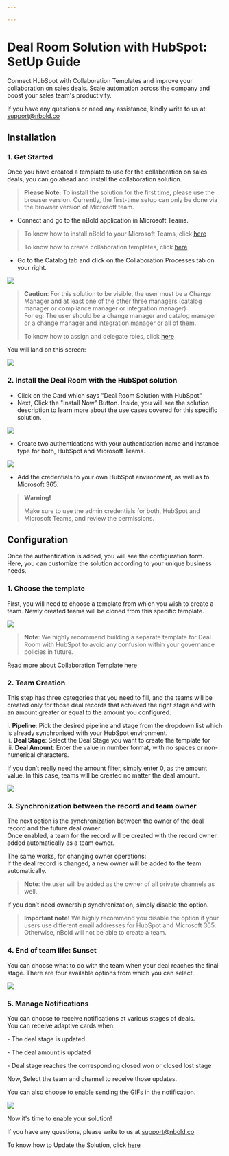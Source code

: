 ```yaml
---

---
```

# Deal Room Solution with HubSpot: SetUp Guide

Connect HubSpot with Collaboration Templates and improve your collaboration on sales deals. Scale automation across the company and boost your sales team's productivity.

If you have any questions or need any assistance, kindly write to us at [support@nbold.co](mailto:support@nbold.co)

## Installation

### 1. **Get Started**

Once you have created a template to use for the collaboration on sales deals, you can go ahead and install the collaboration solution.

> **Please Note:** To install the solution for the first time, please use the browser version. Currently, the first-time setup can only be done via the browser version of Microsoft team.

* Connect and go to the nBold application in Microsoft Teams.

> To know how to install nBold to your Microsoft Teams, click [here](https://docs.nbold.co/administrator-guide/quick-steps-to-onboard-on-nbold.html#_1-install-nbold-app-on-microsoft-teams)
>
> To know how to create collaboration templates, click [here](https://docs.nbold.co/collaboration-templates/create-a-new-collaboration-template.html#_1-create-a-team-that-will-be-the-original-team-for-the-template)

* Go to the Catalog tab and click on the Collaboration Processes tab on your right.

![](/media/screenshot-2022-11-07-at-15-52-01.png)

> **Caution**: For this solution to be visible, the user must be a Change Manager and at least one of the other three managers (catalog manager or compliance manager or integration manager)  
> For eg: The user should be a change manager and catalog manager or a change manager and integration manager or all of them.
>
> To know how to assign and delegate roles, click [here](https://docs.nbold.co/administrator-guide/delegate-template-catalog-administration.html)

You will land on this screen:

![](/media/screenshot-2022-11-07-at-15-30-31.png)

### 2. **Install the Deal Room with the HubSpot solution**

* Click on the Card which says "Deal Room Solution with HubSpot"
* Next, Click the "Install Now" Button. Inside, you will see the solution description to learn more about the use cases covered for this specific solution.

![](/media/screenshot-2022-11-07-at-15-32-10.png)

* Create two authentications with your authentication name and instance type for both, HubSpot and Microsoft Teams.

![](/media/screenshot-2022-11-07-at-15-34-26.png)

* Add the credentials to your own HubSpot environment, as well as to Microsoft 365.

> **Warning!**
>
> Make sure to use the admin credentials for both, HubSpot and Microsoft Teams, and review the permissions.


## Configuration

Once the authentication is added, you will see the configuration form.  
Here, you can customize the solution according to your unique business needs.

### 1. **Choose the template**

First, you will need to choose a template from which you wish to create a team.  Newly created teams will be cloned from this specific template.

   ![](https://user-images.githubusercontent.com/112711544/199476804-1e1f31b4-9c84-4046-aa79-d59dc45c1bc6.png)

   > **Note**: We highly recommend building a separate template for Deal Room with HubSpot to avoid any confusion within your governance policies in future.

Read more about Collaboration Template [here](https://docs.nbold.co/collaboration-templates/create-a-new-collaboration-template.html#_1-create-a-team-that-will-be-the-original-team-for-the-template)

### 2. **Team Creation**

This step has three categories that you need to fill, and the teams will be created only for those deal records that achieved the right stage and with an amount greater or equal to the amount you configured.

   i. **Pipeline**: Pick the desired pipeline and stage from the dropdown list which is already synchronised with your HubSpot environment.  
   ii. **Deal Stage**: Select the Deal Stage you want to create the template for  
   iii. **Deal Amount**: Enter the value in number format, with no spaces or non-numerical characters.  
     
   If you don’t really need the amount filter, simply enter 0, as the amount value. In this case, teams will be created no matter the deal amount.

![](https://user-images.githubusercontent.com/112711544/199488873-c0383d14-7b70-47bb-bd56-75aeb647080e.png)

### 3. **Synchronization between the record and team owner**

The next option is the synchronization between the owner of the deal record and the future deal owner.  
Once enabled, a team for the record will be created with the record owner added automatically as a team owner.

The same works, for changing owner operations:  
If the deal record is changed, a new owner will be added to the team automatically.

   > **Note**: the user will be added as the owner of all private channels as well.

  
If you don’t need ownership synchronization, simply disable the option.

> **Important note!** We highly recommend you disable the option if your users use different email addresses for HubSpot and Microsoft 365. Otherwise, nBold will not be able to create a team.

### 4. **End of team life: Sunset**

You can choose what to do with the team when your deal reaches the final stage. There are four available options from which you can select.

   ![](/media/screenshot-2022-11-03-at-11-00-30.png)
   
### 5. **Manage Notifications**

You can choose to receive notifications at various stages of deals.  
   You can receive adaptive cards when:

   \- The deal stage is updated

   \- The deal amount is updated

   \- Deal stage reaches the corresponding closed won or closed lost stage

     
   Now, Select the team and channel to receive those updates.

   You can also choose to enable sending the GIFs in the notification.

   ![](/media/screenshot-2022-11-03-at-15-09-57.png)

Now it's time to enable your solution!

If you have any questions, please write to us at support@nbold.co
  
To know how to Update the Solution, click [here](https://docs.nbold.co/connected-apps/Update%20and%20Uninstall%20HubSpot%20Solution)